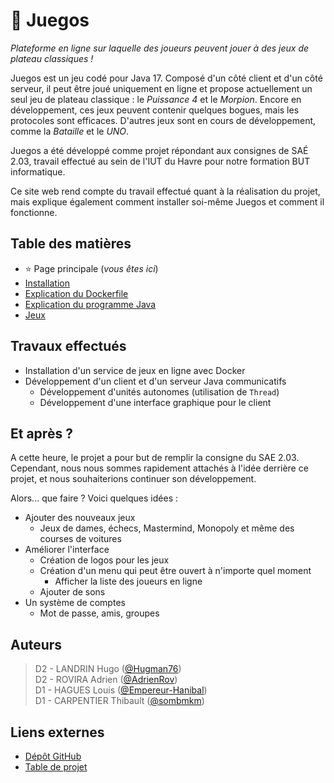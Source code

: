 # 🎲 Juegos

_Plateforme en ligne sur laquelle des joueurs peuvent jouer à des jeux de plateau classiques !_

Juegos est un jeu codé pour Java 17. Composé d'un côté client et d'un côté serveur, il peut être joué uniquement en 
ligne et propose actuellement un seul jeu de plateau classique : le _Puissance 4_ et le _Morpion_.
Encore en développement, ces jeux peuvent contenir quelques bogues, mais les protocoles sont efficaces.
D'autres jeux sont en cours de développement, comme la _Bataille_ et le _UNO_.

Juegos a été développé comme projet répondant aux consignes de SAÉ 2.03, travail effectué au sein de l'IUT du Havre 
pour notre formation BUT informatique.

Ce site web rend compte du travail effectué quant à la réalisation du projet, mais explique également comment
installer soi-même Juegos et comment il fonctionne.

## Table des matières
- ⭐ Page principale (_vous êtes ici_)
- [Installation](./installation.md)
- [Explication du Dockerfile](./dockerfile.md)
- [Explication du programme Java](./java.md)
- [Jeux](./jeux.md)

## Travaux effectués
- Installation d'un service de jeux en ligne avec Docker
- Développement d'un client et d'un serveur Java communicatifs
    - Développement d'unités autonomes (utilisation de `Thread`)
    - Développement d'une interface graphique pour le client

## Et après ?
A cette heure, le projet a pour but de remplir la consigne du SAE 2.03. Cependant, nous nous sommes rapidement
attachés à l'idée derrière ce projet, et nous souhaiterions continuer son développement.

Alors... que faire ? Voici quelques idées :

- Ajouter des nouveaux jeux
  - Jeux de dames, échecs, Mastermind, Monopoly et même des courses de voitures
- Améliorer l'interface
  - Création de logos pour les jeux
  - Création d'un menu qui peut être ouvert à n'importe quel moment
    - Afficher la liste des joueurs en ligne
  - Ajouter de sons 
- Un système de comptes
  - Mot de passe, amis, groupes

## Auteurs
> D2 - LANDRIN Hugo ([@Hugman76](https://github.com/Hugman76))  
> D2 - ROVIRA Adrien ([@AdrienRov](https://github.com/AdrienRov))  
> D1 - HAGUES Louis ([@Empereur-Hanibal](https://github.com/Empereur-Hanibal))  
> D1 - CARPENTIER Thibault ([@sombmkm](https://github.com/sombmkm))

## Liens externes
- [Dépôt GitHub](https://github.com/Hugman76/docker-sae203)
- [Table de projet](https://github.com/users/Hugman76/projects/1/views/1)
